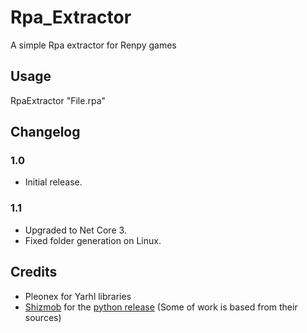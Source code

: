 # Rpa_Extractor
A simple Rpa extractor for Renpy games

## Usage
RpaExtractor "File.rpa"

## Changelog

### 1.0
* Initial release.

### 1.1
* Upgraded to Net Core 3.
* Fixed folder generation on Linux.

## Credits
* Pleonex for Yarhl libraries
* [Shizmob](https://github.com/Shizmob) for the [python release](https://github.com/Shizmob/rpatool) (Some of work is based from their sources)
